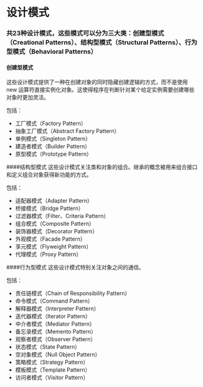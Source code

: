# 设计模式
### 共23种设计模式，这些模式可以分为三大类：创建型模式（Creational Patterns）、结构型模式（Structural Patterns）、行为型模式（Behavioral Patterns）

#### 创建型模式
这些设计模式提供了一种在创建对象的同时隐藏创建逻辑的方式，而不是使用 new 运算符直接实例化对象。这使得程序在判断针对某个给定实例需要创建哪些对象时更加灵活。

包括：
* 工厂模式（Factory Pattern）
* 抽象工厂模式（Abstract Factory Pattern）
* 单例模式（Singleton Pattern）
* 建造者模式（Builder Pattern）
* 原型模式（Prototype Pattern）

####结构型模式
这些设计模式关注类和对象的组合。继承的概念被用来组合接口和定义组合对象获得新功能的方式。

包括：
* 适配器模式（Adapter Pattern）
* 桥接模式（Bridge Pattern）
* 过滤器模式（Filter、Criteria Pattern）
* 组合模式（Composite Pattern）
* 装饰器模式（Decorator Pattern）
* 外观模式（Facade Pattern）
* 享元模式（Flyweight Pattern）
* 代理模式（Proxy Pattern）

####行为型模式
这些设计模式特别关注对象之间的通信。

包括：
* 责任链模式（Chain of Responsibility Pattern）
* 命令模式（Command Pattern）
* 解释器模式（Interpreter Pattern）
* 迭代器模式（Iterator Pattern）
* 中介者模式（Mediator Pattern）
* 备忘录模式（Memento Pattern）
* 观察者模式（Observer Pattern）
* 状态模式（State Pattern）
* 空对象模式（Null Object Pattern）
* 策略模式（Strategy Pattern）
* 模板模式（Template Pattern）
* 访问者模式（Visitor Pattern）

